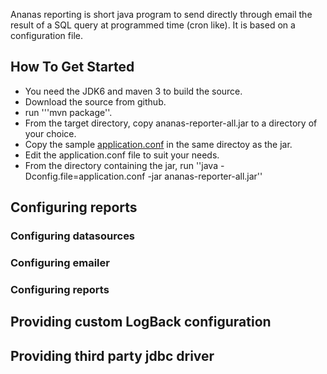 Ananas reporting is short java program to send directly through email the result of a SQL query at programmed time (cron like). It is based on a configuration file.

## How To Get Started

- You need the JDK6 and maven 3 to build the source.
- Download the source from github.
- run '''mvn package''.
- From the target directory, copy ananas-reporter-all.jar to a directory of your choice.
- Copy the sample [application.conf](https://github.com/cedricbou/ananas-reporter/blob/master/src/main/config/application.conf) in the same directoy as the jar.
- Edit the application.conf file to suit your needs.
- From the directory containing the jar, run ''java -Dconfig.file=application.conf -jar ananas-reporter-all.jar''

## Configuring reports

### Configuring datasources

### Configuring emailer

### Configuring reports

## Providing custom LogBack configuration

## Providing third party jdbc driver
